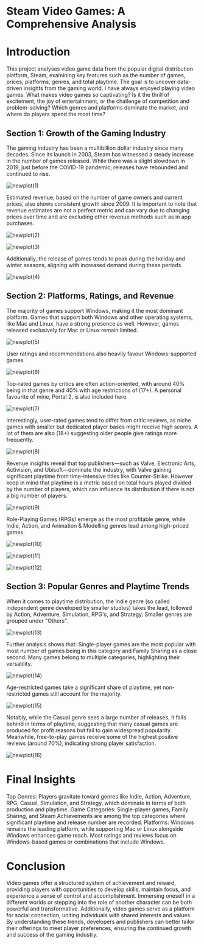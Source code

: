# Steam Video Games: A Comprehensive Analysis

# Introduction

This project analyses video game data from the popular digital distribution platform, Steam, examining key features such as the number of games, prices, platforms, genres, and total playtime. The goal is to uncover data-driven insights from the gaming world. I have always enjoyed playing video games. What makes video games so captivating? Is it the thrill of excitement, the joy of entertainment, or the challenge of competition and problem-solving? Which genres and platforms dominate the market, and where do players spend the most time?


## Section 1: Growth of the Gaming Industry

The gaming industry has been a multibillion dollar industry since many decades.
Since its launch in 2003, Steam has witnessed a steady increase in the number of games released. While there was a slight slowdown in 2019, just before the COVID-19 pandemic, releases have rebounded and continued to rise.

![newplot(1)](https://github.com/user-attachments/assets/bc0879dc-05e4-4783-b6af-e819c11dc186)

Estimated revenue, based on the number of game owners and current prices, also shows consistent growth since 2009. It is important to note that revenue estimates are not a perfect metric and can vary due to changing prices over time and are excluding other revenue methods such as in app purchases. 

![newplot(2)](https://github.com/user-attachments/assets/5532e4db-7dfb-4fe8-8c17-5908e83a0a92)

![newplot(3)](https://github.com/user-attachments/assets/b9c26c8f-3d72-4daf-911a-53ba0efcbf37)

Additionally, the release of games tends to peak during the holiday and winter seasons, aligning with increased demand during these periods.


![newplot(4)](https://github.com/user-attachments/assets/26e90561-5a6a-4846-9fb8-b9ed968dc5cb)



## Section 2: Platforms, Ratings, and Revenue

The majority of games support Windows, making it the most dominant platform. Games that support both Windows and other operating systems, like Mac and Linux, have a strong presence as well. However, games released exclusively for Mac or Linux remain limited. 

![newplot(5)](https://github.com/user-attachments/assets/cdbf189a-5b1e-4e6f-9ad2-a83846c2574d)

User ratings and recommendations also heavily favour Windows-supported games.

![newplot(6)](https://github.com/user-attachments/assets/3f13a27d-a778-4ef1-90df-5b734cbb7da6)



Top-rated games by critics are often action-oriented, with around 40% being in that genre and 40% with age restrictions of (17+). A personal favourite of mine, Portal 2, is also included here.

![newplot(7)](https://github.com/user-attachments/assets/1796929e-d618-43ae-8858-87f567505f7d)

Interestingly, user-rated games tend to differ from critic reviews, as niche games with smaller but dedicated player bases might receive high scores. A lot of them are also (18+) suggesting older people give ratings more frequently. 

![newplot(8)](https://github.com/user-attachments/assets/ef3eb8f5-e1ec-4b01-a3f7-1da45d0efa61)



Revenue insights reveal that top publishers—such as Valve, Electronic Arts, Activision, and Ubisoft—dominate the industry, with Valve gaining significant playtime from time-intensive titles like Counter-Strike. However keep in mind that playtime is a metric based on total hours played divided by the number of players, which can influence its distribution if there is not a big number of players. 

![newplot(9)](https://github.com/user-attachments/assets/ab9c2d54-cc84-443c-a088-a25b1b559676)

Role-Playing Games (RPGs) emerge as the most profitable genre, while Indie, Action, and Animation & Modelling genres lead among high-priced games.

![newplot(10)](https://github.com/user-attachments/assets/121dc153-bd9c-4483-bb12-ae39e7c11d7e)


![newplot(11)](https://github.com/user-attachments/assets/fa0b1de4-a184-4372-a92d-dff00098852e)


![newplot(12)](https://github.com/user-attachments/assets/22f43b4a-e88e-441b-8fc6-df3ddcd5963e)



## Section 3: Popular Genres and Playtime Trends

When it comes to playtime distribution, the Indie genre (so called independent genre developed by smaller studios) takes the lead, followed by Action, Adventure, Simulation, RPG's, and Strategy. Smaller genres are grouped under "Others".

![newplot(13)](https://github.com/user-attachments/assets/824c1015-2ba7-476b-af86-eacb32a800e7)

Further analysis shows that: Single-player games are the most popular with most number of games being in this category and Family Sharing as a close second. Many games belong to multiple categories, highlighting their versatility.

![newplot(14)](https://github.com/user-attachments/assets/2732711f-07a0-484c-8b78-4fd45dc12950)


Age-restricted games take a significant share of playtime, yet non-restricted games still account for the majority. 

![newplot(15)](https://github.com/user-attachments/assets/4e864687-15a6-4244-a609-089e7cb5a4a2)

Notably, while the Casual genre sees a large number of releases, it falls behind in terms of playtime, suggesting that many casual games are produced for profit reasons but fail to gain widespread popularity. Meanwhile, free-to-play games receive some of the highest positive reviews (around 70%), indicating strong player satisfaction.

![newplot(16)](https://github.com/user-attachments/assets/45c9c7d3-9842-408d-b1b0-bf697ffc6fbd)


# Final Insights

Top Genres: Players gravitate toward genres like Indie, Action, Adventure, RPG, Casual, Simulation, and Strategy, which dominate in terms of both production and playtime.
Game Categories: Single-player games, Family Sharing, and Steam Achievements are among the top categories where significant playtime and release number are recorded.
Platforms: Windows remains the leading platform, while supporting Mac or Linux alongside Windows enhances game reach. Most ratings and reviews focus on Windows-based games or combinations that include Windows.


# Conclusion

Video games offer a structured system of achievement and reward, providing players with opportunities to develop skills, maintain focus, and experience a sense of control and accomplishment. Immersing oneself in a different worlds or stepping into the role of another character can be both powerful and transformative. Additionally, video games serve as a platform for social connection, uniting individuals with shared interests and values. By understanding these trends, developers and publishers can better tailor their offerings to meet player preferences, ensuring the continued growth and success of the gaming industry.


